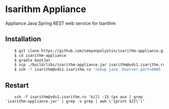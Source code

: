 # Isarithm Appliance
Appliance Java Spring REST web service for Isarithm

## Installation
```bash
    $ git clone https://github.com/semyonpolyotin/isarithm-appliance.git
    $ cd isarithm-appliance
    $ gradle bootJar
    $ scp ./build/libs/isarithm-appliance.jar isarithm@vds1.isarithm.ru:/var/www/isarithm/isarithm-appliance.jar
    $ ssh -f isarithm@vds1.isarithm.ru 'nohup java -Dserver.port=4005 -jar /var/www/isarithm/isarithm-appliance.jar --spring.profiles.active=prod >/dev/null 2>&1 &'
```

## Restart
```fish
    ssh -f isarithm@vds1.isarithm.ru 'kill -15 (ps aux | grep 'isarithm-appliance.jar' | grep -v grep | awk \'{print $2}\')'
```
